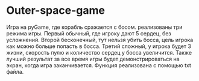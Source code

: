 # Outer-space-game

Игра на pyGame, где корабль сражается с босом. реализованы три режима игры. Первый обычный, где игроку дают 5 сердец, без усложнений. Второй бесконечный, тут нельзя убить босса, цель игрока как можно больше попасть в босса. Третий сложный, у игрока будет 3 жизни, скорость пулю и количество сердец у босса увеличится. Также лучший результат за все время игры будет демонстрироваться на экран, когда игра заканчивается. Функция реализована с помощью txt файла.
